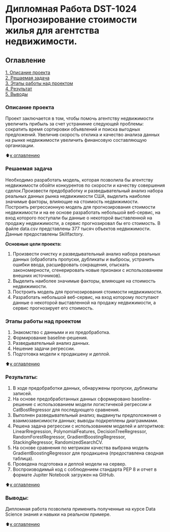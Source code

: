 # Дипломная Работа DST-1024 Прогнозирование стоимости жилья для агентства недвижимости.

## Оглавление  
[1. Описание проекта](.README.md#Описание-проекта)  
[2. Решаемая задача](.README.md#Решаемая-задача)   
[3. Этапы работы над проектом](.README.md#Этапы-работы-над-проектом)  
[4. Результат](.README.md#Результат)    
[5. Выводы](.README.md#Выводы) 

### Описание проекта    
Проект заключается в том, чтобы помочь агентству недвижимости увеличить прибыль за счет устраниние следующей проблемы: сократить время сортировки объявлений и поиска выгодных предложений. Увеличив скорость отклика и качество анализа данных на рынке недвижимости увеличить финансовую составляющую организации.

:arrow_up:[к оглавлению](_)


### Решаемая задача    
Необходимо разработать модель, которая позволила бы агентству недвижимости обойти конкурентов по скорости и качеству совершения сделок.Произвести предобработку и разведывательный анализ набора реальных данных рынка недвижимости США, выделить наиболее значимые факторы, влияющие на стоимость недвижимости.  
Построить регрессионную модель для прогнозирования стоимости недвижимости и на ее основе разработать небольшой веб-сервис, на вход которого поступали бы данные о некоторой выставленной на продажу недвижимости, а сервис прогнозировал бы его стоимость.
В файле data.csv представлены 377 тысяч объектов недвижимости. Данные  предоставлены Skillfactory.

**Основные цели проекта:**  
1. Произвести очистку и разведывательный анализ набора реальных данных (обработать пропуски, дубликаты и выбросы, устранить ошибки ввода, расшифровать сокращения, отыскать закономерности, сгенерировать новые признаки с использованием внешних источников).
2. Выделить наиболее значимые факторы, влияющие на стоимость недвижимости.  
3. Построить модель для прогнозирования стоимости недвижимости.  
4. Разработать небольшой веб-сервис, на вход которому поступают данные о некоторой выставленной на продажу недвижимости, а сервис прогнозирует его стоимость.


### Этапы работы над проектом  
1. Знакомство с данными и их предобработка.  
2. Формирование baseline-решения.  
3. Разведывательный анализ данных.  
4. Hешение задачи регрессии.  
5. Подготовка модели к продакшену и деплой. 

:arrow_up:[к оглавлению](.README.md#Оглавление)


### Результаты:  
1. В ходе предобработки данных, обнаружены пропуски, дубликаты записей.  
2. На основе предобработанных данных сформировано baseline-решение с использованием модели логистичекой регрессии и CatBostRegressor для последующего сравнения.  
3. Выполнен разведывательный анализ; выдвинуты предположения о взаимозависимости данных; выводы подкреплены диаграммами.   
4. Решена задача регрессии с использованием моделей и алгоритмов: LinearRregression, PolynomialFeatures, DecisionTreeRegressor, RandomForestRegressor, GradientBoostingRegressor, StackingRegressor,  RandomizedSearchCV.  
5. На основе сравнения по метрикам качества выбрана модель GradientBoostingRegressor для продакшена (предоставлена сводная таблица).  
6. Проведена подготовка и деплой модели на сервер.  
7. Воспроизводимый код с соблюдением стандарта PEP 8 и отчет в формате Jupiter Notebook загружен на GitHub.  

:arrow_up:[к оглавлению](.README.md#Оглавление)


### Выводы:  
Дипломная работа позволила применить полученные на курсе Data Science знания и навыки на реальном примере.

:arrow_up:[к оглавлению](.README.md#Оглавление)